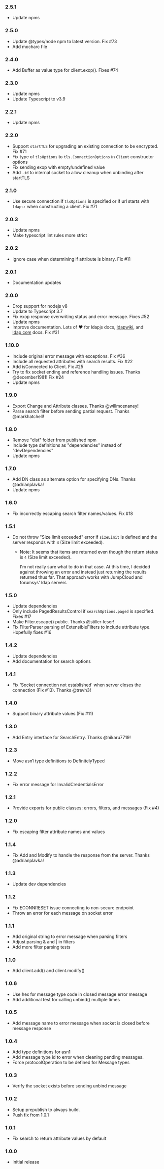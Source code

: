 ### 2.5.1
  * Update npms

### 2.5.0
  * Update @types/node npm to latest version. Fix #73
  * Add mocharc file

### 2.4.0
  * Add Buffer as value type for client.exop(). Fixes #74

### 2.3.0
  * Update npms
  * Update Typescript to v3.9

### 2.2.1
  * Update npms

### 2.2.0
  * Support `startTLS` for upgrading an existing connection to be encrypted. Fix #71
  * Fix type of `tlsOptions` to `tls.ConnectionOptions` in `Client` constructor options
  * Fix sending exop with empty/undefined value
  * Add `.id` to internal socket to allow cleanup when unbinding after startTLS

### 2.1.0
  * Use secure connection if `tlsOptions` is specified or if url starts with `ldaps:` when constructing a client. Fix #71

### 2.0.3
  * Update npms
  * Make typescript lint rules more strict

### 2.0.2
  * Ignore case when determining if attribute is binary. Fix #11

### 2.0.1
  * Documentation updates

### 2.0.0
  * Drop support for nodejs v8
  * Update to Typescript 3.7
  * Fix exop response overwriting status and error message. Fixes #52
  * Update npms
  * Improve documentation. Lots of :heart: for ldapjs docs, [ldapwiki](https://ldapwiki.com/), and [ldap.com](https://ldap.com/ldapv3-wire-protocol-reference/) docs. Fix #31

### 1.10.0
  * Include original error message with exceptions. Fix #36
  * Include all requested attributes with search results. Fix #22
  * Add isConnected to Client. Fix #25
  * Try to fix socket ending and reference handling issues. Thanks @december1981! Fix #24
  * Update npms

### 1.9.0
  * Export Change and Attribute classes. Thanks @willmcenaney!
  * Parse search filter before sending partial request. Thanks @markhatchell!

### 1.8.0
  * Remove "dist" folder from published npm
  * Include type definitions as "dependencies" instead of "devDependencies"
  * Update npms

### 1.7.0
  * Add DN class as alternate option for specifying DNs. Thanks @adrianplavka!
  * Update npms

### 1.6.0
  * Fix incorrectly escaping search filter names/values. Fix #18

### 1.5.1
  * Do not throw "Size limit exceeded" error if `sizeLimit` is defined and the server responds with `4` (Size limit exceeded).
     - Note: It seems that items are returned even though the return status is `4` (Size limit exceeded).

       I'm not really sure what to do in that case. At this time, I decided against throwing an error and instead
       just returning the results returned thus far. That approach works with JumpCloud and forumsys' ldap servers

### 1.5.0
  * Update dependencies
  * Only include PagedResultsControl if `searchOptions.paged` is specified. Fixes #17
  * Make Filter.escape() public. Thanks @stiller-leser!
  * Fix FilterParser parsing of ExtensibleFilters to include attribute type. Hopefully fixes #16

### 1.4.2

  * Update dependencies
  * Add documentation for search options

### 1.4.1

  * Fix 'Socket connection not established' when server closes the connection (Fix #13). Thanks @trevh3!

### 1.4.0

  * Support binary attribute values (Fix #11)

### 1.3.0

  * Add Entry interface for SearchEntry. Thanks @hikaru7719!

### 1.2.3

  * Move asn1 type definitions to DefinitelyTyped

### 1.2.2

  * Fix error message for InvalidCredentialsError

### 1.2.1

  * Provide exports for public classes: errors, filters, and messages (Fix #4)

### 1.2.0

  * Fix escaping filter attribute names and values

### 1.1.4

  * Fix Add and Modify to handle the response from the server. Thanks @adrianplavka!

### 1.1.3

  * Update dev dependencies

### 1.1.2

  * Fix ECONNRESET issue connecting to non-secure endpoint
  * Throw an error for each message on socket error

### 1.1.1

  * Add original string to error message when parsing filters
  * Adjust parsing & and | in filters
  * Add more filter parsing tests

### 1.1.0

  * Add client.add() and client.modify()

### 1.0.6

  * Use hex for message type code in closed message error message
  * Add additional test for calling unbind() multiple times

### 1.0.5

  * Add message name to error message when socket is closed before message response

### 1.0.4

  * Add type definitions for asn1
  * Add message type id to error when cleaning pending messages.
  * Force protocolOperation to be defined for Message types

### 1.0.3

  * Verify the socket exists before sending unbind message

### 1.0.2

  * Setup prepublish to always build.
  * Push fix from 1.0.1

### 1.0.1

  * Fix search to return attribute values by default

### 1.0.0

  * Initial release
